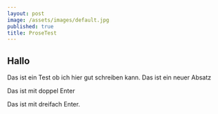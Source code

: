 ```yaml
---
layout: post
image: /assets/images/default.jpg
published: true
title: ProseTest
---
```

## Hallo

Das ist ein Test ob ich hier gut schreiben kann.
Das ist ein neuer Absatz

Das ist mit doppel Enter



Das ist mit dreifach Enter.
